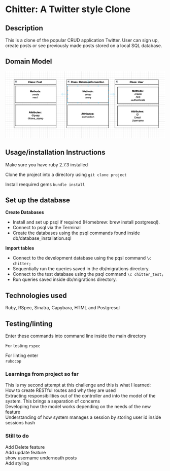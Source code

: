 # Chitter: A Twitter style Clone

## Description

This is a clone of the popular CRUD application Twitter. User can sign up, create posts or see previously made posts stored on a local SQL database. 

## Domain Model

<img alt="domain" src="public/images/domain_model.png" width="700">

## Usage/installation Instructions

Make sure you have ruby 2.7.3 installed

Clone the project into a directory using
```git clone project```

Install reequired gems
```bundle install```

## Set up the database
**Create Databases**
- Install and set up psql if required (Homebrew: brew install postgresql).
- Connect to psql via the Terminal
- Create the databases using the psql commands found inside db/database_installation.sql <br>

**Import tables**
- Connect to the development database using the pqsl command 
```\c chitter;```
- Sequentially run the queries saved in the db/migrations directory.
- Connect to the test database using the psql command 
```\c chitter_test;```
- Run queries saved inside db/migrations directory. 

## Technologies used

Ruby, RSpec, Sinatra, Capybara, HTML and Postgresql

## Testing/linting
Enter these commands into command line inside the main directory

For testing 
```rspec```  

For linting enter  
```rubocop```

### Learnings from project so far

This is my second attempt at this challenge and this is what I learned: <br>
How to create RESTful routes and why they are used <br>
Extracting responsibilities out of the controller and into the model of the system. This brings a separation of concerns <br>
Developing how the model works depending on the needs of the new feature <br>
Understanding of how system manages a session by storing user id inside sessions hash <br> 

### Still to do
Add Delete feature <br>
Add update feature <br>
show username underneath posts<br>
Add styling <br>
